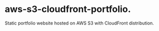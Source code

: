 # aws-s3-cloudfront-portfolio.
Static portfolio website hosted on AWS S3 with CloudFront distribution.
